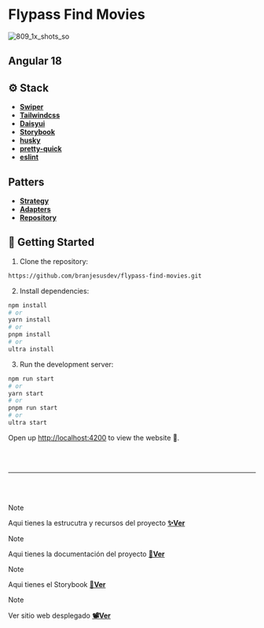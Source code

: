 <h1>Flypass Find Movies</h1>

![809_1x_shots_so](https://github.com/user-attachments/assets/da0d9333-9364-4a27-981c-68825ec696cb)


## Angular 18

## ⚙️ Stack

- [**Swiper**](https://swiperjs.com/)
- [**Tailwindcss**](https://tailwindcss.com/)
- [**Daisyui**](https://daisyui.com/)
- [**Storybook**](https://storybook.js.org/)
- [**husky**](https://typicode.github.io/husky/)
- [**pretty-quick**](https://www.npmjs.com/package/pretty-quick)
- [**eslint**](https://eslint.org/)

## Patters

- [**Strategy**](https://refactoring.guru/design-patterns/strategy/typescript/example)
- [**Adapters**](https://refactoring.guru/design-patterns/adapter)
- [**Repository**](https://4markdown.com/understanding-repository-pattern-in-nodejs-and-typescript/)

## 🚀 Getting Started

1. Clone the repository:

```bash
https://github.com/branjesusdev/flypass-find-movies.git
```

2. Install dependencies:

```bash
npm install
# or
yarn install
# or
pnpm install
# or
ultra install
```

3. Run the development server:

```bash
npm run start
# or
yarn start
# or
pnpm run start
# or
ultra start
```

Open up [http://localhost:4200](http://localhost:4200) to view the website 🚀.

<br><br>
<hr>
<br><br>

> [!NOTE]
> Aqui tienes la estrucutra y recursos del proyecto [**✨Ver**](https://drive.google.com/file/d/1E_C7re00xOcC7pymKn4-fsNTPtnTKZ9H/view?usp=sharing)


> [!NOTE]
> Aqui tienes la documentación del proyecto [**📝Ver**](https://cool-smakager-2b89d1.netlify.app/)


> [!NOTE]
> Aqui tienes el Storybook  [**🎨Ver**](https://spectacular-salamander-37a704.netlify.app)


> [!NOTE]
> Ver sitio web desplegado [**📽️Ver**](https://flypass-find-movies.vercel.app/)





